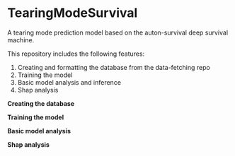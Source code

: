 # TearingModeSurvival
A tearing mode prediction model based on the auton-survival deep survival machine.

This repository includes the following features:
1) Creating and formatting the database from the data-fetching repo
2) Training the model
3) Basic model analysis and inference
4) Shap analysis

**Creating the database**

**Training the model**

**Basic model analysis**

**Shap analysis**
